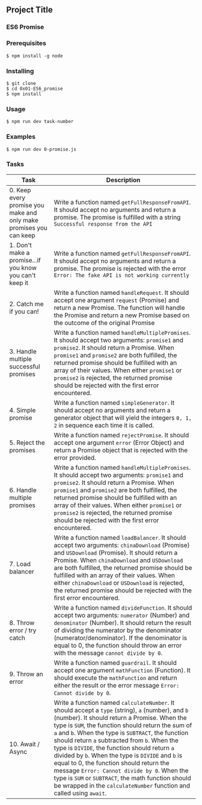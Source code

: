 ## Project Title

### ES6 Promise

### Prerequisites

```
$ npm install -g node
```

### Installing

```
$ git clone
$ cd 0x01-ES6_promise
$ npm install
```

### Usage

```
$ npm run dev task-number
```

### Examples

```
$ npm run dev 0-promise.js
```

### Tasks

| Task                                                               | Description                                                                                                                                                                                                                                                                                                                                                                                                                                                                                                                                                                                                                                |
| ------------------------------------------------------------------ | ------------------------------------------------------------------------------------------------------------------------------------------------------------------------------------------------------------------------------------------------------------------------------------------------------------------------------------------------------------------------------------------------------------------------------------------------------------------------------------------------------------------------------------------------------------------------------------------------------------------------------------------ |
| 0. Keep every promise you make and only make promises you can keep | Write a function named `getFullResponseFromAPI`. It should accept no arguments and return a promise. The promise is fulfilled with a string `Successful response from the API`                                                                                                                                                                                                                                                                                                                                                                                                                                                             |
| 1. Don't make a promise...if you know you can't keep it            | Write a function named `getFullResponseFromAPI`. It should accept no arguments and return a promise. The promise is rejected with the error `Error: The fake API is not working currently`                                                                                                                                                                                                                                                                                                                                                                                                                                                 |
| 2. Catch me if you can!                                            | Write a function named `handleRequest`. It should accept one argument `request` (Promise) and return a new Promise. The function will handle the Promise and return a new Promise based on the outcome of the original Promise                                                                                                                                                                                                                                                                                                                                                                                                             |
| 3. Handle multiple successful promises                             | Write a function named `handleMultiplePromises`. It should accept two arguments: `promise1` and `promise2`. It should return a Promise. When `promise1` and `promise2` are both fulfilled, the returned promise should be fulfilled with an array of their values. When either `promise1` or `promise2` is rejected, the returned promise should be rejected with the first error encountered.                                                                                                                                                                                                                                             |
| 4. Simple promise                                                  | Write a function named `simpleGenerator`. It should accept no arguments and return a generator object that will yield the integers `0, 1, 2` in sequence each time it is called.                                                                                                                                                                                                                                                                                                                                                                                                                                                           |
| 5. Reject the promises                                             | Write a function named `rejectPromise`. It should accept one argument `error` (Error Object) and return a Promise object that is rejected with the error provided.                                                                                                                                                                                                                                                                                                                                                                                                                                                                         |
| 6. Handle multiple promises                                        | Write a function named `handleMultiplePromises`. It should accept two arguments: `promise1` and `promise2`. It should return a Promise. When `promise1` and `promise2` are both fulfilled, the returned promise should be fulfilled with an array of their values. When either `promise1` or `promise2` is rejected, the returned promise should be rejected with the first error encountered.                                                                                                                                                                                                                                             |
| 7. Load balancer                                                   | Write a function named `loadBalancer`. It should accept two arguments: `chinaDownload` (Promise) and `USDownload` (Promise). It should return a Promise. When `chinaDownload` and `USDownload` are both fulfilled, the returned promise should be fulfilled with an array of their values. When either `chinaDownload` or `USDownload` is rejected, the returned promise should be rejected with the first error encountered.                                                                                                                                                                                                              |
| 8. Throw error / try catch                                         | Write a function named `divideFunction`. It should accept two arguments: `numerator` (Number) and `denominator` (Number). It should return the result of dividing the numerator by the denominator (numerator/denominator). If the denominator is equal to 0, the function should throw an error with the message `cannot divide by 0`.                                                                                                                                                                                                                                                                                                    |
| 9. Throw an error                                                  | Write a function named `guardrail`. It should accept one argument `mathFunction` (Function). It should execute the `mathFunction` and return either the result or the error message `Error: Cannot divide by 0`.                                                                                                                                                                                                                                                                                                                                                                                                                           |
| 10. Await / Async                                                  | Write a function named `calculateNumber`. It should accept a `type` (string), `a` (number), and `b` (number). It should return a Promise. When the type is `SUM`, the function should return the sum of `a` and `b`. When the type is `SUBTRACT`, the function should return `a` subtracted from `b`. When the type is `DIVIDE`, the function should return `a` divided by `b`. When the type is `DIVIDE` and `b` is equal to 0, the function should return the message `Error: Cannot divide by 0`. When the type is `SUM` or `SUBTRACT`, the math function should be wrapped in the `calculateNumber` function and called using `await`. |
